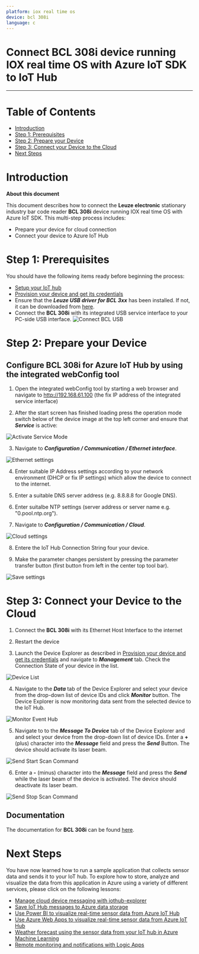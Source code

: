 ```yaml
---
platform: iox real time os
device: bcl 308i
language: c
---
```


Connect BCL 308i device running IOX real time OS  with Azure IoT SDK to IoT Hub
===
---

# Table of Contents

-   [Introduction](#Introduction)
-   [Step 1: Prerequisites](#Prerequisites)
-   [Step 2: Prepare your Device](#PrepareDevice)
-   [Step 3: Connect your Device to the Cloud](#ConenctToCloud)
-   [Next Steps](#NextSteps)

<a name="Introduction"></a>
# Introduction

**About this document**

This document describes how to connect the __Leuze electronic__ stationary industry bar code reader __BCL 308i__ device running IOX real time OS with Azure IoT SDK. This multi-step process includes:
-   Prepare your device for cloud connection
-   Connect your device to Azure IoT Hub

<a name="Prerequisites"></a>
# Step 1: Prerequisites

You should have the following items ready before beginning the process:

-   [Setup your IoT hub][lnk-setup-iot-hub]
-   [Provision your device and get its credentials][lnk-manage-iot-hub]
-   Ensure that the ***Leuze USB driver for BCL 3xx*** has been installed. If not, it can be downloaded from [here](http://www.leuze.com).
-   Connect the __BCL 308i__ with its integrated USB service interface to your PC-side USB interface.
  ![Connect BCL USB](./media/leuze_bcl_connect_BCL_USB.png)

<a name="PrepareDevice"></a>
# Step 2: Prepare your Device

## Configure BCL 308i for Azure IoT Hub by using the integrated webConfig tool

1. Open the integrated webConfig tool by starting a web browser and navigate to http://192.168.61.100 (the fix IP address of the integrated service interface)

2. After the start screen has finished loading press the operation mode switch below of the device image at the top left corner and ensure that ***Service*** is active:

  ![Activate Service Mode](./media/bcl-308i/leuze_bcl_mode_switch.png)

3. Navigate to ***Configuration / Communication / Ethernet interface***.

  ![Ethernet settings](./media/bcl-308i/leuze_bcl_ethernet_settings.png)

4. Enter suitable IP Address settings according to your network environment (DHCP or fix IP settings) which allow the device to connect to the internet.

5. Enter a suitable DNS server address (e.g. 8.8.8.8 for Google DNS).

6. Enter suitalbe NTP settings (server address or server name e.g. "0.pool.ntp.org").

7. Navigate to ***Configuration / Communication / Cloud***.

  ![Cloud settings](./media/bcl-308i/leuze_bcl_cloud_settings.png)

8. Entere the IoT Hub Connection String four your device.

9. Make the parameter changes persistent by pressing the parameter transfer button (first button from left in the center top tool bar).

  ![Save settings](./media/bcl-308i/leuze_bcl_save_settings.png)


<a name="ConenctToCloud"></a>
# Step 3: Connect your Device to the Cloud

1. Connect the __BCL 308i__ with its Ethernet Host Interface to the internet

2. Restart the device

3. Launch the Device Explorer as described in [Provision your device and get its credentials][lnk-manage-iot-hub] and navigate to ***Management*** tab. Check the Connection State of your device in the list.

  ![Device List](./media/bcl-308i/leuze_bcl_device_explorer_list.png)

4. Navigate to the ***Data*** tab of the Device Explorer and select your device from the drop-down list of device IDs and click ***Monitor*** button. The Device Explorer is now monitoring data sent from the selected device to the IoT Hub.

  ![Monitor Event Hub](./media/bcl-308i/leuze_bcl_device_explorer_monitor.png)

5. Navigate to to the ***Message To Device*** tab of the Device Explorer and and select your device from the drop-down list of device IDs. Enter a **+** (plus) character into the ***Message*** field and press the ***Send*** Button. The device should activate its laser beam.

  ![Send Start Scan Command](./media/bcl-308i/leuze_bcl_device_explorer_start_scan.png)

6. Enter a **-** (minus) character into the ***Message*** field and press the ***Send*** while the laser beam of the device is activated. The device should deactivate its laser beam.

  ![Send Stop Scan Command](./media/bcl-308i/leuze_bcl_device_explorer_stop_scan.png)


## Documentation

The documentation for __BCL 308i__ can be found [here](http://www.leuze.com).


<a name="NextSteps"></a>
# Next Steps

You have now learned how to run a sample application that collects sensor data and sends it to your IoT hub. To explore how to store, analyze and visualize the data from this application in Azure using a variety of different services, please click on the following lessons:

-   [Manage cloud device messaging with iothub-explorer]
-   [Save IoT Hub messages to Azure data storage]
-   [Use Power BI to visualize real-time sensor data from Azure IoT Hub]
-   [Use Azure Web Apps to visualize real-time sensor data from Azure IoT Hub]
-   [Weather forecast using the sensor data from your IoT hub in Azure Machine Learning]
-   [Remote monitoring and notifications with Logic Apps]   

[Manage cloud device messaging with iothub-explorer]: https://docs.microsoft.com/en-us/azure/iot-hub/iot-hub-explorer-cloud-device-messaging
[Save IoT Hub messages to Azure data storage]: https://docs.microsoft.com/en-us/azure/iot-hub/iot-hub-store-data-in-azure-table-storage
[Use Power BI to visualize real-time sensor data from Azure IoT Hub]: https://docs.microsoft.com/en-us/azure/iot-hub/iot-hub-live-data-visualization-in-power-bi
[Use Azure Web Apps to visualize real-time sensor data from Azure IoT Hub]: https://docs.microsoft.com/en-us/azure/iot-hub/iot-hub-live-data-visualization-in-web-apps
[Weather forecast using the sensor data from your IoT hub in Azure Machine Learning]: https://docs.microsoft.com/en-us/azure/iot-hub/iot-hub-weather-forecast-machine-learning
[Remote monitoring and notifications with Logic Apps]: https://docs.microsoft.com/en-us/azure/iot-hub/iot-hub-monitoring-notifications-with-azure-logic-apps
[setup-devbox-linux]: https://github.com/Azure/azure-iot-sdk-c/blob/master/doc/devbox_setup.md
[lnk-setup-iot-hub]: ../setup_iothub.md
[lnk-manage-iot-hub]: ../manage_iot_hub.md

